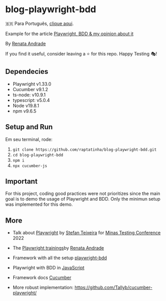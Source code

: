 # blog-playwright-bdd

 🇧🇷 Para Português, [clique aqui](./README.br.md).

Example for the article [Playwright, BDD & my opinion about it](https://testingwithrenata.com/blog/test-automation/playwright/playwright-bdd-a-minha-opiniao-sobre-isso/)

By [Renata Andrade](https://www.linkedin.com/in/raptatinha/)

If you find it useful, consider leaving a ⭐️ for this repo.
Happy Testing 🎭!

## Dependecies

- Playwright v1.33.0
- Cucumber v9.1.2
- ts-node: v10.9.1
- typescript: v5.0.4
- Node v19.8.1
- npm v9.6.5

## Setup and Run

Em seu terminal, rode:
1. `git clone https://github.com/raptatinha/blog-playwright-bdd.git`
1. `cd blog-playwright-bdd`
1. `npm i`
1. `npx cucumber-js`

## Important

For this project, coding good practices were not prioritizes since the main goal is to demo the usage of Playwright and BDD. Only the minimun setup was implemented for this demo.

## More

- Talk about [Playwright](https://youtube.com/watch?v=eJ6V1de9nHY) by [Stefan Teixeira](https://linkedin.com/in/stefanteixeira/) for [Minas Testing Conference](https://minastestingconference.com.br/) 2022

- The [Playwright trainings](https://testingwithrenata.com/trainings/)by [Renata Andrade](https://www.linkedin.com/in/raptatinha/)

- Framework with all the setup [playwright-bdd](https://github.com/vitalets/playwright-bdd)

- Playwright with BDD in [JavaScript](https://dev.to/jankaritech/behavior-driven-development-bdd-using-playwright-n1o)

- Framework docs [Cucumber](https://github.com/cucumber/cucumber-js)

- More robust implementation: https://github.com/Tallyb/cucumber-playwright/
